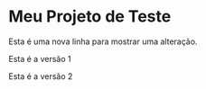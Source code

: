 # Meu Projeto de Teste
Esta é uma nova linha para mostrar uma alteração.

Esta é a versão 1

Esta é a versão 2